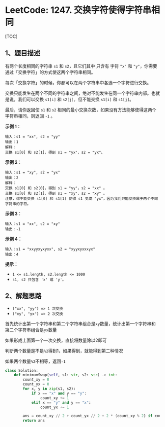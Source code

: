 # LeetCode: 1247. 交换字符使得字符串相同

[TOC]

## 1、题目描述

有两个长度相同的字符串 `s1` 和 `s2`，且它们其中 只含有 字符 `"x"` 和 `"y"`，你需要通过「交换字符」的方式使这两个字符串相同。

每次「交换字符」的时候，你都可以在两个字符串中各选一个字符进行交换。

交换只能发生在两个不同的字符串之间，绝对不能发生在同一个字符串内部。也就是说，我们可以交换 `s1[i]` 和 `s2[j]`，但不能交换 `s1[i]` 和 `s1[j]`。

最后，请你返回使 `s1` 和 `s2` 相同的最小交换次数，如果没有方法能够使得这两个字符串相同，则返回 `-1` 。

 

**示例 1：**

```
输入：s1 = "xx", s2 = "yy"
输出：1
解释：
交换 s1[0] 和 s2[1]，得到 s1 = "yx"，s2 = "yx"。
```


**示例 2：**

```
输入：s1 = "xy", s2 = "yx"
输出：2
解释：
交换 s1[0] 和 s2[0]，得到 s1 = "yy"，s2 = "xx" 。
交换 s1[0] 和 s2[1]，得到 s1 = "xy"，s2 = "xy" 。
注意，你不能交换 s1[0] 和 s1[1] 使得 s1 变成 "yx"，因为我们只能交换属于两个不同字符串的字符。
```


**示例 3：**

```
输入：s1 = "xx", s2 = "xy"
输出：-1
```


**示例 4：**

```
输入：s1 = "xxyyxyxyxx", s2 = "xyyxyxxxyx"
输出：4
```

**提示：**

-   `1 <= s1.length, s2.length <= 1000`
-   `s1, s2 只包含 'x' 或 'y'。`



## 2、解题思路

-   `("xx", "yy") => 1 次交换`
-    `("xy", "yx") => 2 次交换`

首先统计出第一个字符串和第二个字符串组合是`xy`数量，统计出第一个字符串和第二个字符串组合是`yx`数量

如果形成上面第一个一次交换，直接将数量除以2即可

判断两个数量是不是`%2`得到1，如果得到，就能得到第二种情况

如果两个数量`%2`不相等，返回`-1`

```python
class Solution:
    def minimumSwap(self, s1: str, s2: str) -> int:
        count_xy = 0
        count_yx = 0
        for x, y in zip(s1, s2):
            if x == "x" and y == "y":
                count_xy += 1
            elif x == "y" and y == "x":
                count_yx += 1

        ans = count_xy // 2 + count_yx // 2 + 2 * (count_xy % 2) if count_xy % 2 == count_yx % 2 else -1
        return ans
```

